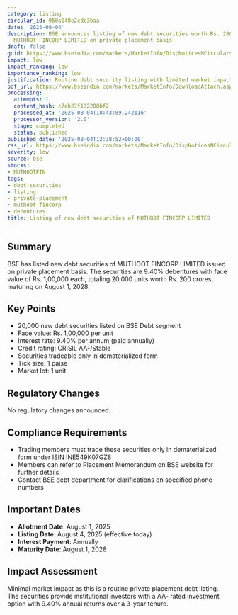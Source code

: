 ```yaml
---
category: listing
circular_id: 950a048e2cdc3baa
date: '2025-08-04'
description: BSE announces listing of new debt securities worth Rs. 200 crores by
  MUTHOOT FINCORP LIMITED on private placement basis.
draft: false
guid: https://www.bseindia.com/markets/MarketInfo/DispNoticesNCirculars.aspx?Noticeid={1CD3371A-8A1F-43E0-A280-A5D2139517BC}&noticeno=20250804-26&dt=08/04/2025&icount=26&totcount=60&flag=0
impact: low
impact_ranking: low
importance_ranking: low
justification: Routine debt security listing with limited market impact
pdf_url: https://www.bseindia.com/markets/MarketInfo/DownloadAttach.aspx?id=20250804-26&attachedId=
processing:
  attempts: 1
  content_hash: c7eb27f132208bf2
  processed_at: '2025-08-04T18:43:09.242116'
  processor_version: '2.0'
  stage: completed
  status: published
published_date: '2025-08-04T12:38:52+00:00'
rss_url: https://www.bseindia.com/markets/MarketInfo/DispNoticesNCirculars.aspx?Noticeid={1CD3371A-8A1F-43E0-A280-A5D2139517BC}&noticeno=20250804-26&dt=08/04/2025&icount=26&totcount=60&flag=0
severity: low
source: bse
stocks:
- MUTHOOTFIN
tags:
- debt-securities
- listing
- private-placement
- muthoot-fincorp
- debentures
title: Listing of new debt securities of MUTHOOT FINCORP LIMITED
---
```


## Summary

BSE has listed new debt securities of MUTHOOT FINCORP LIMITED issued on private placement basis. The securities are 9.40% debentures with face value of Rs. 1,00,000 each, totaling 20,000 units worth Rs. 200 crores, maturing on August 1, 2028.

## Key Points

- 20,000 new debt securities listed on BSE Debt segment
- Face value: Rs. 1,00,000 per unit
- Interest rate: 9.40% per annum (paid annually)
- Credit rating: CRISIL AA-/Stable
- Securities tradeable only in dematerialized form
- Tick size: 1 paise
- Market lot: 1 unit

## Regulatory Changes

No regulatory changes announced.

## Compliance Requirements

- Trading members must trade these securities only in dematerialized form under ISIN INE549K07GZ8
- Members can refer to Placement Memorandum on BSE website for further details
- Contact BSE debt department for clarifications on specified phone numbers

## Important Dates

- **Allotment Date**: August 1, 2025
- **Listing Date**: August 4, 2025 (effective today)
- **Interest Payment**: Annually
- **Maturity Date**: August 1, 2028

## Impact Assessment

Minimal market impact as this is a routine private placement debt listing. The securities provide institutional investors with a AA- rated investment option with 9.40% annual returns over a 3-year tenure.